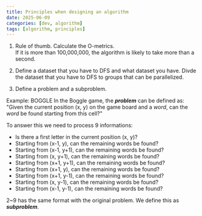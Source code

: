 ```yaml
---
title: Principles when designing an algorithm
date: 2025-06-09
categories: [dev, algorithm]
tags: [algorithm, principles]
---
```


1. Rule of thumb.
Calculate the O-metrics.  
If it is more than 100,000,000, the algorithm is likely to take more than a second.


2. Define a dataset that you have to DFS and what dataset you have.
Divde the dataset that you have to DFS to groups that can be parallelized.  

3. Define a problem and a subproblem.

Example: BOGGLE
In the Boggle game, the **_problem_** can be defined as:
"Given the current position (x, y) on the game board and a _word_, can the _word_ be found starting from this cell?"

To answer this we need to process 9 informations:
- Is there a first letter in the current position (x, y)?
- Starting from (x-1, y), can the remaining words be found?
- Starting from (x-1, y+1), can the remaining words be found?
- Starting from (x, y+1), can the remaining words be found?
- Starting from (x+1, y+1), can the remaining words be found?
- Starting from (x+1, y), can the remaining words be found?
- Starting from (x+1, y-1), can the remaining words be found?
- Starting from (x, y-1), can the remaining words be found?
- Starting from (x-1, y-1), can the remaining words be found?

2~9 has the same format with the original problem. We define this as **_subproblem_**.
